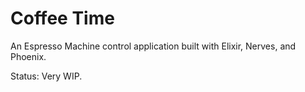 # Coffee Time

An Espresso Machine control application built with Elixir, Nerves, and Phoenix.

Status: Very WIP.
